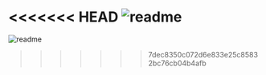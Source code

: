 <<<<<<< HEAD
![readme](http://i.imgur.com/rIovFr7.png)
=======
![readme](http://i.imgur.com/iGHAMcY.png)
>>>>>>> 7dec8350c072d6e833e25c85832bc76cb04b4afb
